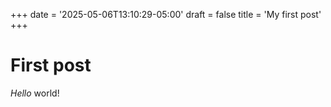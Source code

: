 +++
date = '2025-05-06T13:10:29-05:00'
draft = false
title = 'My first post'
+++

# First post

*Hello* world!
